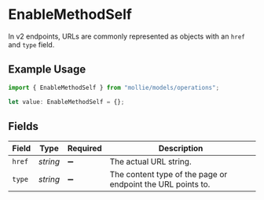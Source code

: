# EnableMethodSelf

In v2 endpoints, URLs are commonly represented as objects with an `href` and `type` field.

## Example Usage

```typescript
import { EnableMethodSelf } from "mollie/models/operations";

let value: EnableMethodSelf = {};
```

## Fields

| Field                                                       | Type                                                        | Required                                                    | Description                                                 |
| ----------------------------------------------------------- | ----------------------------------------------------------- | ----------------------------------------------------------- | ----------------------------------------------------------- |
| `href`                                                      | *string*                                                    | :heavy_minus_sign:                                          | The actual URL string.                                      |
| `type`                                                      | *string*                                                    | :heavy_minus_sign:                                          | The content type of the page or endpoint the URL points to. |